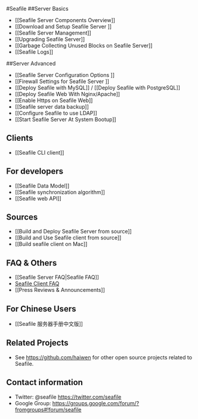 #Seafile
##Server Basics
* [[Seafile Server Components Overview]]
* [[Download and Setup Seafile Server ]]
* [[Seafile Server Management]]
* [[Upgrading Seafile Server]]
* [[Garbage Collecting Unused Blocks on Seafile Server]]
* [[Seafile Logs]]

##Server Advanced
* [[Seafile Server Configuration Options ]]
* [[Firewall Settings for Seafile Server ]]
* [[Deploy Seafile with MySQL]] / [[Deploy Seafile with PostgreSQL]]
* [[Deploy Seafile Web With Nginx/Apache]]
* [[Enable Https on Seafile Web]]
* [[Seafile server data backup]]
* [[Configure Seafile to use LDAP]]
* [[Start Seafile Server At System Bootup]]

## Clients
* [[Seafile CLI client]]

## For developers
* [[Seafile Data Model]]
* [[Seafile synchronization algorithm]]
* [[Seafile web API]]

## Sources
* [[Build and Deploy Seafile Server from source]]
* [[Build and Use Seafile client from source]]
* [[Build seafile client on Mac]]

## FAQ & Others
* [[Seafile Server FAQ|Seafile FAQ]]
* [Seafile Client FAQ](https://seacloud.cc/group/3/wiki/)
* [[Press Reviews & Announcements]]

## For Chinese Users
* [[Seafile 服务器手册中文版]]

## Related Projects
* See https://github.com/haiwen for other open source projects related to Seafile.

## Contact information
* Twitter: @seafile https://twitter.com/seafile
* Google Group: https://groups.google.com/forum/?fromgroups#!forum/seafile